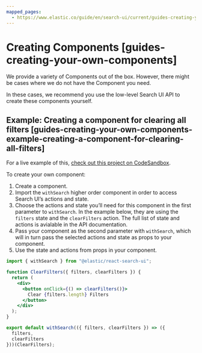 ```yaml
---
mapped_pages:
  - https://www.elastic.co/guide/en/search-ui/current/guides-creating-your-own-components.html
---
```


# Creating Components [guides-creating-your-own-components]

We provide a variety of Components out of the box. However, there might be cases where we do not have the Component you need.

In these cases, we recommend you use the low-level Search UI API to create these components yourself.

## Example: Creating a component for clearing all filters [guides-creating-your-own-components-example-creating-a-component-for-clearing-all-filters]

For a live example of this, [check out this project on CodeSandbox](https://codesandbox.io/s/search-ui-customize-html-and-styles-demo-30v93e).

To create your own component:

1. Create a component.
2. Import the `withSearch` higher order component in order to access Search UI’s actions and state.
3. Choose the actions and state you’ll need for this component in the first parameter to `withSearch`. In the example below, they are using the `filters` state and the `clearFilters` action. The full list of state and actions is avialable in the API documentation.
4. Pass your component as the second parameter with `withSearch`, which will in turn pass the selected actions and state as props to your component.
5. Use the state and actions from props in your component.

```jsx
import { withSearch } from "@elastic/react-search-ui";

function ClearFilters({ filters, clearFilters }) {
  return (
    <div>
      <button onClick={() => clearFilters()}>
        Clear {filters.length} Filters
      </button>
    </div>
  );
}

export default withSearch(({ filters, clearFilters }) => ({
  filters,
  clearFilters
}))(ClearFilters);
```
